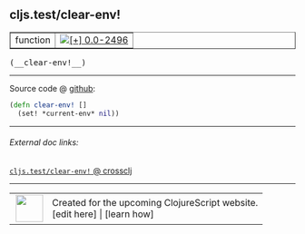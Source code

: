 ## cljs.test/clear-env!



 <table border="1">
<tr>
<td>function</td>
<td><a href="https://github.com/cljsinfo/cljs-api-docs/tree/0.0-2496"><img valign="middle" alt="[+] 0.0-2496" title="Added in 0.0-2496" src="https://img.shields.io/badge/+-0.0--2496-lightgrey.svg"></a> </td>
</tr>
</table>


 <samp>
(__clear-env!__)<br>
</samp>

---







Source code @ [github](https://github.com/clojure/clojurescript/blob/r2655/src/cljs/cljs/test.cljs#L235-L236):

```clj
(defn clear-env! []
  (set! *current-env* nil))
```

<!--
Repo - tag - source tree - lines:

 <pre>
clojurescript @ r2655
└── src
    └── cljs
        └── cljs
            └── <ins>[test.cljs:235-236](https://github.com/clojure/clojurescript/blob/r2655/src/cljs/cljs/test.cljs#L235-L236)</ins>
</pre>

-->

---



###### External doc links:

[`cljs.test/clear-env!` @ crossclj](http://crossclj.info/fun/cljs.test.cljs/clear-env%21.html)<br>

---

 <table>
<tr><td>
<img valign="middle" align="right" width="48px" src="http://i.imgur.com/Hi20huC.png">
</td><td>
Created for the upcoming ClojureScript website.<br>
[edit here] | [learn how]
</td></tr></table>

[edit here]:https://github.com/cljsinfo/cljs-api-docs/blob/master/cljsdoc/cljs.test_clear-envBANG.cljsdoc
[learn how]:https://github.com/cljsinfo/cljs-api-docs/wiki/cljsdoc-files

<!--

This information was too distracting to show to readers, but I'll leave it
commented here since it is helpful to:

- pretty-print the data used to generate this document
- and show how to retrieve that data



The API data for this symbol:

```clj
{:ns "cljs.test",
 :name "clear-env!",
 :type "function",
 :signature ["[]"],
 :source {:code "(defn clear-env! []\n  (set! *current-env* nil))",
          :title "Source code",
          :repo "clojurescript",
          :tag "r2655",
          :filename "src/cljs/cljs/test.cljs",
          :lines [235 236]},
 :full-name "cljs.test/clear-env!",
 :full-name-encode "cljs.test_clear-envBANG",
 :history [["+" "0.0-2496"]]}

```

Retrieve the API data for this symbol:

```clj
;; from Clojure REPL
(require '[clojure.edn :as edn])
(-> (slurp "https://raw.githubusercontent.com/cljsinfo/cljs-api-docs/catalog/cljs-api.edn")
    (edn/read-string)
    (get-in [:symbols "cljs.test/clear-env!"]))
```

-->
